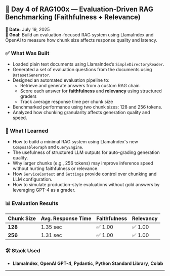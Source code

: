 ## 🚀 Day 4 of RAG100x — Evaluation-Driven RAG Benchmarking (Faithfulness + Relevance)

**📅 Date:** July 19, 2025  
**🎯 Goal:** Build an evaluation-focused RAG system using LlamaIndex and OpenAI to measure how chunk size affects response quality and latency.

### ✅ What Was Built

- Loaded plain text documents using LlamaIndex’s `SimpleDirectoryReader`.
- Generated a set of evaluation questions from the documents using `DatasetGenerator`.
- Designed an automated evaluation pipeline to:
  - Retrieve and generate answers from a custom RAG chain
  - Score each answer for **faithfulness** and **relevancy** using structured graders
  - Track average response time per chunk size
- Benchmarked performance using two chunk sizes: 128 and 256 tokens.
- Analyzed how chunking granularity affects generation quality and speed.

### 🧠 What I Learned

- How to build a minimal RAG system using LlamaIndex's new `ComposableGraph` and `QueryEngine`.
- The usefulness of structured LLM outputs for auto-grading generation quality.
- Why larger chunks (e.g., 256 tokens) may improve inference speed without hurting faithfulness or relevance.
- How `ServiceContext` and `Settings` provide control over chunking and LLM configuration.
- How to simulate production-style evaluations without gold answers by leveraging GPT-4 as a grader.

### 📊 Evaluation Results

| Chunk Size | Avg. Response Time | Faithfulness | Relevancy |
|------------|--------------------|--------------|-----------|
| **128**    | 1.35 sec           | ✅ 1.00       | ✅ 1.00    |
| **256**    | 1.31 sec           | ✅ 1.00       | ✅ 1.00    |

### 🛠️ Stack Used

- **LlamaIndex**, **OpenAI GPT-4**, **Pydantic**, **Python Standard Library**, **Colab**

---
